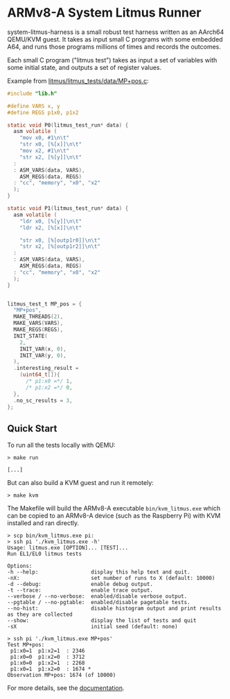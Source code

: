 ARMv8-A System Litmus Runner
============================

system-litmus-harness is a small robust test harness written as an AArch64 QEMU/KVM guest.
It takes as input small C programs with some embedded A64, and runs those programs millions
of times and records the outcomes.

Each small C program ("litmus test") takes as input a set of variables with some initial state,
and outputs a set of register values.

Example from [litmus/litmus_tests/data/MP+pos.c](./litmus/litmus_tests/data/MP+pos.c):

```c
#include "lib.h"

#define VARS x, y
#define REGS p1x0, p1x2

static void P0(litmus_test_run* data) {
  asm volatile (
    "mov x0, #1\n\t"
    "str x0, [%[x]]\n\t"
    "mov x2, #1\n\t"
    "str x2, [%[y]]\n\t"
  :
  : ASM_VARS(data, VARS),
    ASM_REGS(data, REGS)
  : "cc", "memory", "x0", "x2"
  );
}

static void P1(litmus_test_run* data) {
  asm volatile (
    "ldr x0, [%[y]]\n\t"
    "ldr x2, [%[x]]\n\t"

    "str x0, [%[outp1r0]]\n\t"
    "str x2, [%[outp1r2]]\n\t"
  :
  : ASM_VARS(data, VARS),
    ASM_REGS(data, REGS)
  : "cc", "memory", "x0", "x2"
  );
}


litmus_test_t MP_pos = {
  "MP+pos",
  MAKE_THREADS(2),
  MAKE_VARS(VARS),
  MAKE_REGS(REGS),
  INIT_STATE(
    2,
    INIT_VAR(x, 0),
    INIT_VAR(y, 0),
  ),
  .interesting_result =
    (uint64_t[]){
      /* p1:x0 =*/ 1,
      /* p1:x2 =*/ 0,
  },
  .no_sc_results = 3,
};
```


Quick Start
------------

To run all the tests locally with QEMU:
```
> make run

[...]
```

But can also build a KVM guest and run it remotely:
```
> make kvm
```

The Makefile will build the ARMv8-A executable `bin/kvm_litmus.exe` which can be copied to an ARMv8-A device (such as the Raspberry Pi) with KVM installed
and ran directly.

```
> scp bin/kvm_litmus.exe pi:
> ssh pi './kvm_litmus.exe -h'
Usage: litmus.exe [OPTION]... [TEST]...
Run EL1/EL0 litmus tests

Options:
-h --help:                 display this help text and quit.
-nX:                       set number of runs to X (default: 10000)
-d --debug:                enable debug output.
-t --trace:                enable trace output.
--verbose / --no-verbose:  enabled/disable verbose output.
--pgtable / --no-pgtable:  enabled/disable pagetable tests.
--no-hist:                 disable histogram output and print results as they are collected
--show:                    display the list of tests and quit
-sX                        initial seed (default: none)

> ssh pi './kvm_litmus.exe MP+pos'
Test MP+pos:
 p1:x0=1  p1:x2=1  : 2346
 p1:x0=0  p1:x2=0  : 3712
 p1:x0=0  p1:x2=1  : 2268
 p1:x0=1  p1:x2=0  : 1674 *
Observation MP+pos: 1674 (of 10000)
```

For more details, see the [documentation](./doc/build/index.html).